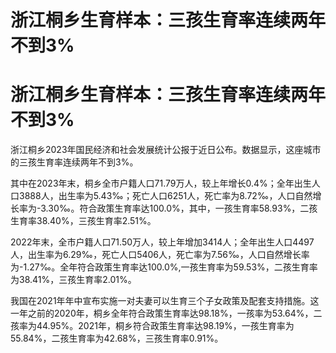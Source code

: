 # 浙江桐乡生育样本：三孩生育率连续两年不到3%

# 浙江桐乡生育样本：三孩生育率连续两年不到3%

浙江桐乡2023年国民经济和社会发展统计公报于近日公布。数据显示，这座城市的三孩生育率连续两年不到3%。

其中在2023年末，桐乡全市户籍人口71.79万人，较上年增长0.4%；全年出生人口3888人，出生率为5.43‰；死亡人口6251人，死亡率为8.72‰，人口自然增长率为-3.30‰。符合政策生育率达100.0%，其中，一孩生育率58.93%，二孩生育率38.40%，三孩生育率2.51%。

2022年末，全市户籍人口71.50万人，较上年增加3414人；全年出生人口4497人，出生率为6.29‰，死亡人口5406人，死亡率为7.56‰，人口自然增长率为-1.27‰。全年符合政策生育率达100.0%,一孩生育率为59.53%，二孩生育率为38.41%，三孩生育率2.01%。

我国在2021年年中宣布实施一对夫妻可以生育三个子女政策及配套支持措施。这一年之前的2020年，桐乡全年符合政策生育率达98.18%，一孩率为53.64%，二孩率为44.95%。2021年，桐乡符合政策生育率达98.19%，一孩生育率为55.84%，二孩生育率为42.68%，三孩生育率0.91%。

